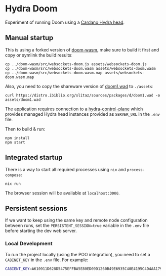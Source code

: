 # Hydra Doom

Experiment of running Doom using a [Cardano Hydra head](https://github.com/cardano-scaling/hydra).

## Manual startup

This is using a forked version of [doom-wasm](https://github.com/cardano-scaling/doom-wasm), make sure to build it first and copy or symlink the build results:

``` shell
cp ../doom-wasm/src/websockets-doom.js assets/websockets-doom.js
cp ../doom-wasm/src/websockets-doom.wasm assets/websockets-doom.wasm
cp ../doom-wasm/src/websockets-doom.wasm.map assets/websockets-doom.wasm.map
```

Also, you need to copy the shareware version of [doom1.wad](https://doomwiki.org/wiki/DOOM1.WAD) to `./assets`:

```shell
curl https://distro.ibiblio.org/slitaz/sources/packages/d/doom1.wad -o assets/doom1.wad
```

The application requires connection to a [hydra-control-plane](https://github.com/cardano-scaling/hydra-control-plane) which provides managed Hydra head instances provided as `SERVER_URL` in the `.env` file.

Then to build & run:

```shell
npm install
npm start
```

## Integrated startup

There is a way to start all required processes using `nix` and `process-compose`:

``` shell
nix run
```

The browser session will be available at `localhost:3000`.

## Persistent sessions

If we want to keep using the same key and remote node configuration between runs, set the `PERSISTENT_SESSION=true` variable in the `.env` file before starting the dev web server.



### Local Development

To run the project locally (using the POO integration), you need to set a `CABINET_KEY` in the `.env` file. For example:

```sh
CABIENT_KEY=A610911D628D5475EFFBA5E80ED09D1260B49E6935C40E4195C4D4AA17963CBF
```
